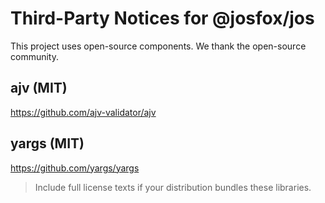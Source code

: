 # Third-Party Notices for @josfox/jos

This project uses open-source components. We thank the open-source community.

## ajv (MIT)
https://github.com/ajv-validator/ajv

## yargs (MIT)
https://github.com/yargs/yargs

> Include full license texts if your distribution bundles these libraries.
